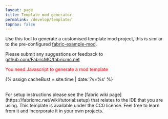 ```yaml
---
layout: page
title: Template mod generator
permalink: /develop/template/
topnav: false
---
```


Use this tool to generate a customised template mod project, this is similar to the pre-configured <a href="https://github.com/FabricMC/fabric-example-mod">fabric-example-mod</a>.

Please submit any suggestions or feedback to <a href="https://github.com/FabricMC/fabricmc.net">github.com/FabricMC/fabricmc.net</a>

<noscript style="color:red">You need Javascript to generate a mod template</noscript>
<div class="fabric-component" data-component="Template"></div>

{% assign cacheBust = site.time | date:'?v=%s' %}
<script type="text/javascript" src="{{ "/scripts/main.js" | relative_url | append: cacheBust }}"></script>
<link href="{{ "/scripts/style.css" | relative_url | append: cacheBust }}" rel="stylesheet">

<br>
For setup instructions please see the [fabric wiki page](https://fabricmc.net/wiki/tutorial:setup) that relates to the IDE that you are using.
This template is available under the CC0 license. Feel free to learn from it and incorporate it in your own projects.